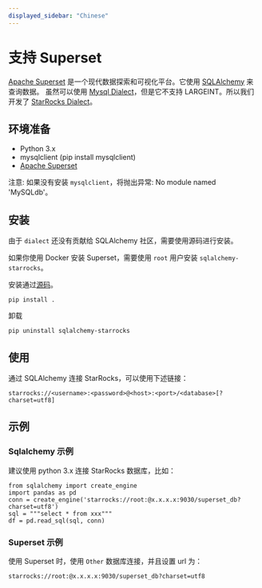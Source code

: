 ```yaml
---
displayed_sidebar: "Chinese"
---
```


# 支持 Superset

[Apache Superset](https://superset.apache.org) 是一个现代数据探索和可视化平台。它使用 [SQLAlchemy](https://github.com/StarRocks/starrocks/tree/main/contrib/starrocks-python-client/starrocks) 来查询数据。
虽然可以使用 [Mysql Dialect](https://superset.apache.org/docs/databases/mysql)，但是它不支持 LARGEINT。所以我们开发了 [StarRocks Dialect](https://github.com/StarRocks/starrocks/tree/main/contrib/starrocks-python-client/starrocks/)。

## 环境准备

- Python 3.x
- mysqlclient (pip install mysqlclient)
- [Apache Superset](https://superset.apache.org)

注意: 如果没有安装 `mysqlclient`，将抛出异常: No module named 'MySQLdb'。

## 安装

由于 `dialect` 还没有贡献给 SQLAlchemy 社区，需要使用源码进行安装。

如果你使用 Docker 安装 Superset，需要使用 `root` 用户安装 `sqlalchemy-starrocks`。

安装通过[源码](https://github.com/StarRocks/starrocks/tree/main/contrib/starrocks-python-client/starrocks)。

```shell
pip install .
```

卸载

```shell
pip uninstall sqlalchemy-starrocks
```

## 使用

通过 SQLAlchemy 连接 StarRocks，可以使用下述链接：

```shell
starrocks://<username>:<password>@<host>:<port>/<database>[?charset=utf8]
```

## 示例

### Sqlalchemy 示例

建议使用 python 3.x 连接 StarRocks 数据库，比如：

```shell
from sqlalchemy import create_engine
import pandas as pd
conn = create_engine('starrocks://root:@x.x.x.x:9030/superset_db?charset=utf8')
sql = """select * from xxx"""
df = pd.read_sql(sql, conn)
```

### Superset 示例

使用 Superset 时，使用 `Other` 数据库连接，并且设置 url 为：

```shell
starrocks://root:@x.x.x.x:9030/superset_db?charset=utf8
```
